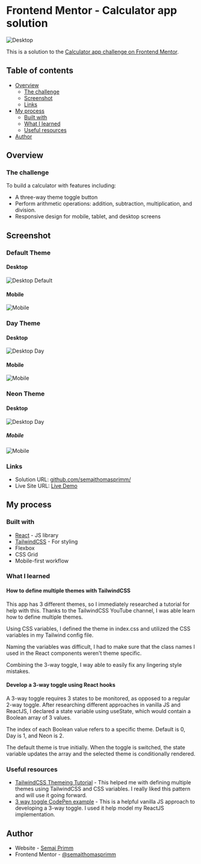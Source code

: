 # Frontend Mentor - Calculator app solution

![Desktop](desktop-default.png)

This is a solution to the [Calculator app challenge on Frontend Mentor](https://www.frontendmentor.io/challenges/calculator-app-9lteq5N29).

## Table of contents

- [Overview](#overview)
  - [The challenge](#the-challenge)
  - [Screenshot](#screenshot)
  - [Links](#links)
- [My process](#my-process)
  - [Built with](#built-with)
  - [What I learned](#what-i-learned)
  - [Useful resources](#useful-resources)
- [Author](#author)

## Overview

### The challenge

To build a calculator with features including:

- A three-way theme toggle button
- Perform arithmetic operations: addition, subtraction, multiplication, and division.
- Responsive design for mobile, tablet, and desktop screens

## Screenshot

### Default Theme
#### Desktop
![Desktop Default](desktop-default.png)

#### Mobile
![Mobile](mobile-default.png)

### Day Theme
#### Desktop
![Desktop Day](desktop-day.png)

#### Mobile
![Mobile](mobile-day.png)

### Neon Theme
#### Desktop
![Desktop Day](desktop-neon.png)

##### Mobile
![Mobile](mobile-neon.png)

### Links

- Solution URL: [github.com/semajthomasprimm/](https://github.com/semajthomasprimm/calculator-app)
- Live Site URL: [Live Demo](https://calculator-app-spr.netlify.app/)

## My process

### Built with

- [React](https://reactjs.org/) - JS library
- [TailwindCSS](https://tailwindcss.com/) - For styling
- Flexbox
- CSS Grid
- Mobile-first workflow

### What I learned

#### How to define multiple themes with TailwindCSS

This app has 3 different themes, so I immediately researched a tutorial for help with this. Thanks to the TailwindCSS YouTube channel, I was able learn how to define multiple themes.

Using CSS variables, I defined the theme in index.css and utilized the CSS variables in my Tailwind config file.

Naming the variables was difficult, I had to make sure that the class names I used in the React components weren't theme specific.

Combining the 3-way toggle, I way able to easily fix any lingering style mistakes.


#### Develop a 3-way toggle using React hooks

A 3-way toggle requires 3 states to be monitored, as opposed to a regular 2-way toggle. After researching different approaches in vanilla JS and ReactJS, I declared a state variable using useState, which would contain a Boolean array of 3 values.

The index of each Boolean value refers to a specific theme. Default is 0, Day is 1, and Neon is 2.

The default theme is true initially. When the toggle is switched, the state variable updates the array and the selected theme is conditionally rendered.


### Useful resources

- [TailwindCSS Themeing Tutorial](https://www.youtube.com/watch?v=MAtaT8BZEAo) - This helped me with defining multiple themes using TailwindCSS and CSS variables. I really liked this pattern and will use it going forward.
- [3 way toggle CodePen example](https://codepen.io/magnus16/pen/grzqMz) - This is a helpful vanilla JS approach to developing a 3-way toggle. I used it help model my ReactJS implementation.

## Author

- Website - [Semaj Primm](https://www.semajprimm.com)
- Frontend Mentor - [@semajthomasprimm](https://www.frontendmentor.io/profile/semajthomasprimm)
